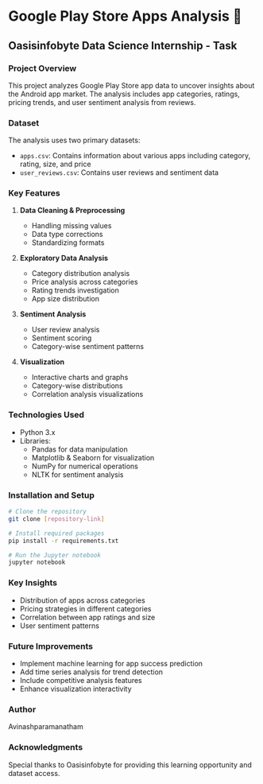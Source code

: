 # Google Play Store Apps Analysis 📱
## Oasisinfobyte Data Science Internship - Task

### Project Overview
This project analyzes Google Play Store app data to uncover insights about the Android app market. The analysis includes app categories, ratings, pricing trends, and user sentiment analysis from reviews.

### Dataset
The analysis uses two primary datasets:
- `apps.csv`: Contains information about various apps including category, rating, size, and price
- `user_reviews.csv`: Contains user reviews and sentiment data

### Key Features
1. **Data Cleaning & Preprocessing**
   - Handling missing values
   - Data type corrections
   - Standardizing formats

2. **Exploratory Data Analysis**
   - Category distribution analysis
   - Price analysis across categories
   - Rating trends investigation
   - App size distribution

3. **Sentiment Analysis**
   - User review analysis
   - Sentiment scoring
   - Category-wise sentiment patterns

4. **Visualization**
   - Interactive charts and graphs
   - Category-wise distributions
   - Correlation analysis visualizations

### Technologies Used
- Python 3.x
- Libraries:
  - Pandas for data manipulation
  - Matplotlib & Seaborn for visualization
  - NumPy for numerical operations
  - NLTK for sentiment analysis

### Installation and Setup
```bash
# Clone the repository
git clone [repository-link]

# Install required packages
pip install -r requirements.txt

# Run the Jupyter notebook
jupyter notebook
```

### Key Insights
- Distribution of apps across categories
- Pricing strategies in different categories
- Correlation between app ratings and size
- User sentiment patterns

### Future Improvements
- Implement machine learning for app success prediction
- Add time series analysis for trend detection
- Include competitive analysis features
- Enhance visualization interactivity

### Author
Avinashparamanatham

### Acknowledgments
Special thanks to Oasisinfobyte for providing this learning opportunity and dataset access.
